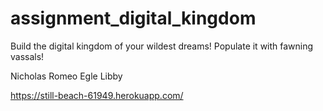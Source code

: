 # assignment_digital_kingdom
Build the digital kingdom of your wildest dreams! Populate it with fawning vassals!

Nicholas Romeo
Egle Libby

https://still-beach-61949.herokuapp.com/
